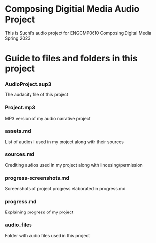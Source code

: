 # Composing Digitial Media Audio Project
This is Suchi's audio project for ENGCMP0610 Composing Digital Media Spring 2023!

# Guide to files and folders in this project
### AudioProject.aup3
The audacity file of this project
### Project.mp3
MP3 version of my audio narrative project
### assets.md
List of audios I used in my project along with their sources
### sources.md
Crediting audios used in my project along with lincesing/permission
### progress-screenshots.md
Screenshots of project progress elaborated in progress.md
### progress.md
Explaining progress of my project
### audio_files
Folder with audio files used in this project

